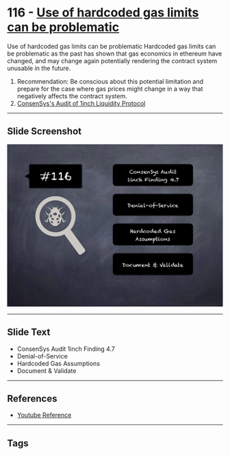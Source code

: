 
# 116 - [Use of hardcoded gas limits can be problematic](./Use%20of%20hardcoded%20gas%20limits%20can%20be%20problematic.md)

Use of hardcoded gas limits can be problematic Hardcoded gas limits can be problematic as the past has shown that gas economics in ethereum have changed, and may change again potentially rendering the contract system unusable in the future.

1. Recommendation: Be conscious about this potential limitation and prepare for the case where gas prices might change in a way that negatively affects the contract system.
2. [ConsenSys's Audit of 1inch Liquidity Protocol](https://consensys.net/diligence/audits/2020/12/1inch-liquidity-protocol/#use-of-hardcoded-gas-limits-can-be-problematic)
___
## Slide Screenshot
![116.png](../../images/8.%20Audit%20Findings%20201/116.png)
___
## Slide Text
- ConsenSys Audit 1inch Finding 4.7
- Denial-of-Service
- Hardcoded Gas Assumptions
- Document & Validate
___
## References
- [Youtube Reference](https://youtu.be/IXm6JAprhuw?t=1018)
___
## Tags
